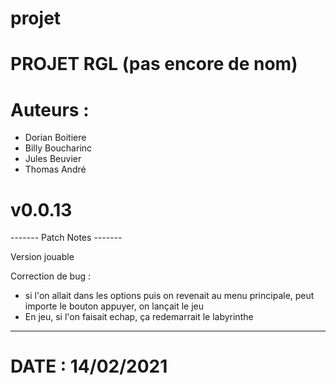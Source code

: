 # projet

# PROJET RGL (pas encore de nom)

# Auteurs :
  - Dorian Boitiere
  - Billy Boucharinc
  - Jules Beuvier
  - Thomas André

# v0.0.13

------- Patch Notes -------

Version jouable

Correction de bug : 
- si l'on allait dans les options puis on revenait au menu principale, peut importe le bouton appuyer, on lançait le jeu
- En jeu, si l'on faisait echap, ça redemarrait le labyrinthe 

---------------------------

# DATE : 14/02/2021
